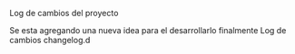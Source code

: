 Log de cambios del proyecto

Se esta agregando una nueva idea para el desarrollarlo finalmente
Log de cambios changelog.d
